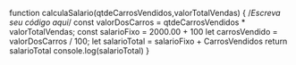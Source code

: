 function calculaSalario(qtdeCarrosVendidos,valorTotalVendas) {
/*Escreva seu código aqui*/
 const  valorDosCarros = qtdeCarrosVendidos * valorTotalVendas;
 const salarioFixo = 2000.00 + 100
 let carrosVendido = valorDosCarros / 100;
 let salarioTotal = salarioFixo + CarrosVendidos
 return salarioTotal
 console.log(salarioTotal)
}